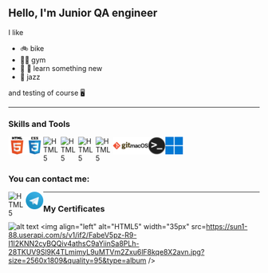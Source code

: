 ## Hello, I'm Junior QA engineer

I like
* :bike:   bike
* :weight_lifting_woman:   gym
* :book: :mag_right:   learn something new
* :saxophone:   jazz

and testing of course   :desktop_computer:

---
### Skills and Tools
<img align="left" alt="HTML5" width="35px" src=https://raw.githubusercontent.com/github/explore/80688e429a7d4ef2fca1e82350fe8e3517d3494d/topics/html/html.png />
<img align="left" alt="HTML5" width="35px" src=https://raw.githubusercontent.com/github/explore/80688e429a7d4ef2fca1e82350fe8e3517d3494d/topics/css/css.png />
<img align="left" alt="HTML5" width="35px" src=https://media.proglib.io/wp-uploads/2017/02/download.png />
<img align="left" alt="HTML5" width="35px" src=https://upload.wikimedia.org/wikipedia/ru/thumb/3/39/Java_logo.svg/1200px-Java_logo.svg.png />
<img align="left" alt="HTML5" width="35px" src=https://images.credly.com/images/1d00cba3-b482-410c-a507-26d58e77f1db/Artboard_Copy_16.png />
<img align="left" alt="HTML5" width="35px" src=https://www.itsdelta.ru/upload/iblock/d41/d4164c9d28b9e2c11e347b5e477ab831.png />
<img align="left" alt="HTML5" width="35px" src=https://raw.githubusercontent.com/github/explore/80688e429a7d4ef2fca1e82350fe8e3517d3494d/topics/git/git.png />
<img align="left" alt="HTML5" width="35px" src=https://raw.githubusercontent.com/github/explore/868696fc547869eb5de5add3b3695abdd43bb9dc/topics/macos/macos.png />
<img align="left" alt="HTML5" width="35px" src=https://raw.githubusercontent.com/github/explore/d92924b1d925bb134e308bd29c9de6c302ed3beb/topics/terminal/terminal.png />
<img align="left" alt="HTML5" width="35px" src=https://raw.githubusercontent.com/github/explore/379d49236d826364be968345e0a085d044108cff/topics/windows/windows.png />

<br />
<br />
<br />

### You can contact me:
[<img align="left" alt="HTML5" width="35px" src=https://upload.wikimedia.org/wikipedia/commons/thumb/2/21/VK.com-logo.svg/640px-VK.com-logo.svg.png />][вк]
[<img align="left" alt="Telegram" width="35px" src=https://raw.githubusercontent.com/github/explore/80688e429a7d4ef2fca1e82350fe8e3517d3494d/topics/telegram/telegram.png />][Telegram]


[вк]: https://vk.com/feed
[Telegram]: https://t.me/ALANIYAIL

---
### My Certificates
![alt text](https://sun1-88.userapi.com/s/v1/if2/FabeV5pz-R9-I1I2KNN2cyBQQiv4athsC9aYiinSa8PLh-28TKUV9Sl9K4TLmimyL9uMTVm2Zxu6lF8kqe8X2avn.jpg?size=2560x1809&quality=95&type=album)
<img align="left" alt="HTML5" width="35px" src=https://sun1-88.userapi.com/s/v1/if2/FabeV5pz-R9-I1I2KNN2cyBQQiv4athsC9aYiinSa8PLh-28TKUV9Sl9K4TLmimyL9uMTVm2Zxu6lF8kqe8X2avn.jpg?size=2560x1809&quality=95&type=album />